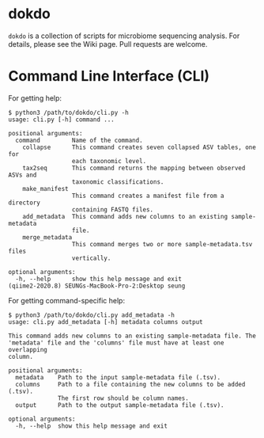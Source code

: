 # dokdo

```dokdo``` is a collection of scripts for microbiome sequencing analysis. For details, please see the Wiki page. Pull requests are welcome.

# Command Line Interface (CLI)

For getting help:

```
$ python3 /path/to/dokdo/cli.py -h
usage: cli.py [-h] command ...

positional arguments:
  command         Name of the command.
    collapse      This command creates seven collapsed ASV tables, one for
                  each taxonomic level.
    tax2seq       This command returns the mapping between observed ASVs and
                  taxonomic classifications.
    make_manifest
                  This command creates a manifest file from a directory
                  containing FASTQ files.
    add_metadata  This command adds new columns to an existing sample-metadata
                  file.
    merge_metadata
                  This command merges two or more sample-metadata.tsv files
                  vertically.

optional arguments:
  -h, --help      show this help message and exit
(qiime2-2020.8) SEUNGs-MacBook-Pro-2:Desktop seung
```

For getting command-specific help:

```
$ python3 /path/to/dokdo/cli.py add_metadata -h
usage: cli.py add_metadata [-h] metadata columns output

This command adds new columns to an existing sample-metadata file. The
'metadata' file and the 'columns' file must have at least one overlapping
column.

positional arguments:
  metadata    Path to the input sample-metadata file (.tsv).
  columns     Path to a file containing the new columns to be added (.tsv).
              The first row should be column names.
  output      Path to the output sample-metadata file (.tsv).

optional arguments:
  -h, --help  show this help message and exit
```
